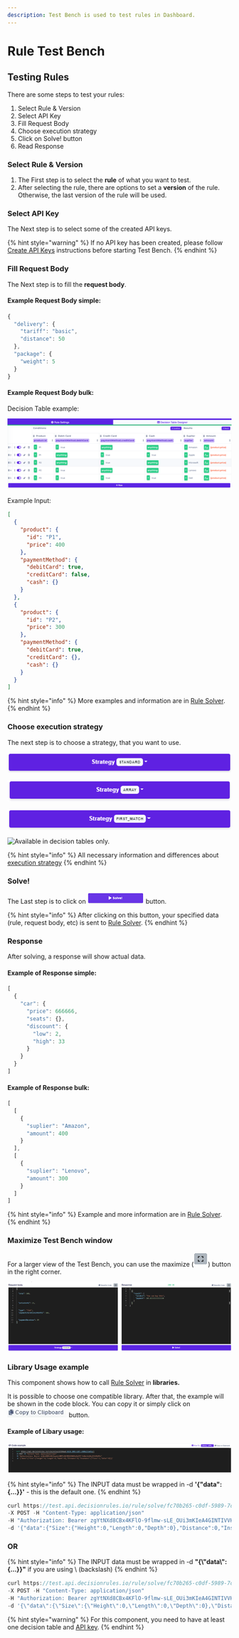 ```yaml
---
description: Test Bench is used to test rules in Dashboard.
---
```


# Rule Test Bench

## Testing Rules

There are some steps to test your rules:

1. Select Rule & Version
2. Select API Key
3. Fill Request Body
4. Choose execution strategy
5. Click on Solve! button
6. Read Response

### Select Rule & Version

1. The First step is to select the **rule** of what you want to test.
2. After selecting the rule, there are options to set a **version** of the rule. Otherwise, the last version of the rule will be used.

### Select API Key

The Next step is to select some of the created API keys.

{% hint style="warning" %}
If no API key has been created, please follow[ Create API Keys](../api/api-keys/) instructions before starting Test Bench.
{% endhint %}

### Fill Request Body

The Next step is to fill the **request body**.

#### Example Request Body simple:

```javascript
{
  "delivery": {
    "tariff": "basic",
    "distance": 50
  },
  "package": {
    "weight": 5
  }
}
```

#### Example Request Body bulk:

Decision Table example:

![](<../.gitbook/assets/image (176).png>)

Example Input:

```json
[
  {
    "product": {
      "id": "P1",
      "price": 400
    },
    "paymentMethod": {
      "debitCard": true,
      "creditCard": false,
      "cash": {}
    }
  },
  {
    "product": {
      "id": "P2",
      "price": 300
    },
    "paymentMethod": {
      "debitCard": true,
      "creditCard": {},
      "cash": {}
    }
  }
]
```

{% hint style="info" %}
More examples and information are in [Rule Solver](../api/rule-solver-api.md).
{% endhint %}

### Choose execution strategy

The next step is to choose a strategy, that you want to use.

![](../.gitbook/assets/strategy.PNG)

![](../.gitbook/assets/strategy2.PNG)

![](../.gitbook/assets/strategy3.PNG)

![Available in decision tables only.](../.gitbook/assets/evaluate\_all2.png)



{% hint style="info" %}
All necessary information and differences about [execution strategy](../other/execution-strategy.md)
{% endhint %}

### Solve!

The Last step is to click on ![](../.gitbook/assets/Výstřižek.PNG) button.

{% hint style="info" %}
After clicking on this button, your specified data (rule, request body, etc) is sent to [Rule Solver](../api/rule-solver-api.md).
{% endhint %}

### Response

After solving, a response will show actual data.

#### Example of Response simple:

```javascript
[
  {
    "car": {
      "price": 666666,
      "seats": {},
      "discount": {
        "low": 2,
        "high": 33
      }
    }
  }
]
```

#### Example of Response bulk:

```javascript
[
  [
    {
      "suplier": "Amazon",
      "amount": 400
    }
  ],
  [
    {
      "suplier": "Lenovo",
      "amount": 300
    }
  ]
]
```

{% hint style="info" %}
Example and more information are in [Rule Solver](../api/rule-solver-api.md).
{% endhint %}

### Maximize Test Bench window

For a larger view of the Test Bench, you can use the maximize (![](../.gitbook/assets/max.png)) button in the right corner.

![](../.gitbook/assets/maximalize.PNG)

### Library Usage example

This component shows how to call [Rule Solver](../api/rule-solver-api.md) in **libraries.**

It is possible to choose one compatible library. After that, the example will be shown in the code block. You can copy it or simply click on![](<../.gitbook/assets/screenshoteasy (1) (1).png>) button.

#### **Example of Libary usage:**

![](<../.gitbook/assets/code example.PNG>)

{% hint style="info" %}
The INPUT data must be wrapped in -d **'{"data":{...\}}'** - this is the default one.
{% endhint %}

```javascript
curl https://test.api.decisionrules.io/rule/solve/fc70b265-c0df-5989-7dd9-17ed527a15ec/1
-X POST -H "Content-Type: application/json"
-H "Authorization: Bearer zgYtNXd8CBx4KFlO-9flmw-sLE_OUi3mKIeA4GINTIVVHe1GK1CFNTXgV4To-goZ"
-d '{"data":{"Size":{"Height":0,"Length":0,"Depth":0},"Distance":0,"Insurance":{"Class":1,"Value":0}}}'
```

### OR

{% hint style="info" %}
The INPUT data must be wrapped in -d **"{\\"data\\":{...\}}"** if you are using \ (backslash)
{% endhint %}

```javascript
curl https://test.api.decisionrules.io/rule/solve/fc70b265-c0df-5989-7dd9-17ed527a15ec/1
-X POST -H "Content-Type: application/json"
-H "Authorization: Bearer zgYtNXd8CBx4KFlO-9flmw-sLE_OUi3mKIeA4GINTIVVHe1GK1CFNTXgV4To-goZ"
-d '{\"data\":{\"Size\":{\"Height\":0,\"Length\":0,\"Depth\":0},\"Distance\":0,\"Insurance\":{\"Class\":1,\"Value\":0}}}'
```

{% hint style="warning" %}
For this component, you need to have at least one decision table and [API key](../api/api-keys/).
{% endhint %}
